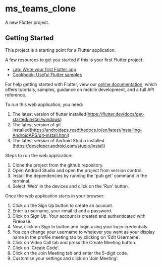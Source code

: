 # ms_teams_clone

A new Flutter project.

## Getting Started

This project is a starting point for a Flutter application.

A few resources to get you started if this is your first Flutter project:

- [Lab: Write your first Flutter app](https://flutter.dev/docs/get-started/codelab)
- [Cookbook: Useful Flutter samples](https://flutter.dev/docs/cookbook)

For help getting started with Flutter, view our
[online documentation](https://flutter.dev/docs), which offers tutorials,
samples, guidance on mobile development, and a full API reference.

To run this web application, you need:
1. The latest version of flutter installed(https://flutter.dev/docs/get-started/install/windows)
2. The latest version of git installed(https://androidaps.readthedocs.io/en/latest/Installing-AndroidAPS/git-install.html)
3. The latest version of Android Studio installed (https://developer.android.com/studio/install)

Steps to run the web application:
1. Clone the project from the github repository.
2. Open Android Studio and open the project from version control.
3. Install the dependencies by running the 'pub get' command in the terminal.
4. Select 'Web' in the devices and click on the 'Run' button.

Once the web application starts in your browser:
1. Click on the Sign Up button to create an account.
2. Enter a username, your email id and a password.
3. Click on Sign Up. Your account is created and authenticated with Firebase.
4. Now, click on Sign In button and login using your login credentials.
5. You can change your username to whatever you want as your display name in the profile meeting tab by clicking on 'Edit Username'.
6. Click on Video Call tab and press the Create Meeting button.
7. Click on 'Create Code'.
8. Click on the Join Meeting tab and enter the 5-digit code. 
9. Customise your settings and click on 'Join Meeting'.


